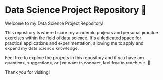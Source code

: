 # Data Science Project Repository 📂

Welcome to my Data Science Project Repository! 

This repository is where I store my academic projects and personal practice exercises within the field of data science. It's a dedicated space for practical 
applications and experimentation, allowing me to apply and expand my data science knowledge.

Feel free to explore the projects in this repository and if you have any questions, suggestions, or just want to connect, feel free to reach out. 🚀

Thank you for visiting!
